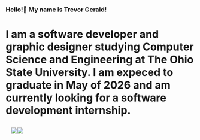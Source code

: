 ### Hello!👋 My name is Trevor Gerald!

# I am a software developer and graphic designer studying Computer Science and Engineering at The Ohio State University. I am expeced to graduate in May of 2026 and am currently looking for a software development internship. 

<div style="display:flex;flex-direction:row;padding:10px 15px;">
  <a href="https://www.google.com"><img src="https://img.shields.io/badge/portfolio-9cf?style=for-the-badge&logo=aseprite"/></a>
   <a href="https://www.linkedin.com/in/trevorgerald/"><img src="https://img.shields.io/badge/LinkedIn-blue?style=for-the-badge&logo=linkedin"/></a>
</div>



